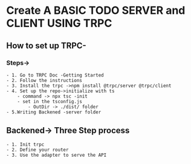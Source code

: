 # Create A BASIC TODO SERVER and CLIENT USING TRPC

## How to set up TRPC-

### Steps->
    - 1. Go to TRPC Doc -Getting Started
    - 2. Follow the instructions
    - 3. Install the trpc ->npm install @trpc/server @trpc/client
    - 4. Set up the repo->initialize with ts
        - command -> npx tsc -init
        - set in the tsconfig.js
            - OutDir -> ./dist/ folder
    - 5.Writing Backened -server folder

## Backened-> Three Step process

    - 1. Init trpc
    - 2. Define your router
    - 3. Use the adapter to serve the API
